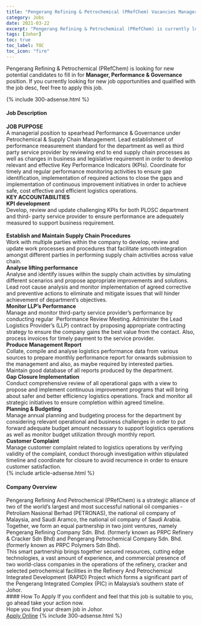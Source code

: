 ```yaml
---
title: "Pengerang Refining & Petrochemical (PRefChem) Vacancies Manager, Performance & Governance" 
category: Jobs 
date: 2021-03-22 
excerpt: "Pengerang Refining & Petrochemical (PRefChem) is currently looking for suitable person to fill in the Manager, Performance & Governance which based in Johor" 
tags: [Johor] 
toc: true 
toc_label: TOC 
toc_icon: "fire" 
--- 
```


<p>Pengerang Refining & Petrochemical (PRefChem) is looking for new potential candidates to fill in for <b>Manager, Performance & Governance</b> position. If you currently looking for new job opportunities and qualified with the job desc, feel free to apply this job.
</p>{% include 300-adsense.html %} 
<div><div><h4>Job Description</h4></div><div><div><span><div><div><div><strong>JOB PUPPOSE</strong></div><div>A managerial position to spearhead Performance &amp; Governance under Petrochemical &amp; Supply Chain Management.&#160;Lead establishment of performance measurement standard for the department as well as third party service provider by reviewing end to end supply chain processes as well as changes in business and legislative requirement in order to develop relevant and effective Key Performance Indicators (KPIs). Coordinate for timely and regular performance monitoring activities to ensure gap identification, implementation of required actions to close the gaps and implementation of continuous improvement initiatives in order to achieve safe, cost effective and efficient logistics operations.</div><div><strong>KEY ACCOUNTABILITIES</strong></div><div><strong>KPI development</strong><br>Develop, review and update challenging KPIs for both PLOSC department and third- party service provider to ensure performance are adequately measured to support business requirement.</div><br><strong>Establish and Maintain Supply Chain Procedures</strong><br>Work with multiple parties within the company to develop, review and update work processes and procedures that facilitate smooth integration amongst different parties in performing supply chain activities across value chain.<div><strong>Analyse lifting performance</strong><br>Analyse and identify issues within the supply chain activities by simulating different scenarios and propose appropriate improvements and solutions. Lead root cause analysis and monitor implementation of agreed corrective and preventive actions to eliminate and mitigate issues that will hinder achievement of department&#8217;s objectives.</div><div><strong>Monitor LLP&#8217;s Performance</strong><br>Manage and monitor third-party service provider&#8217;s performance by conducting regular&#160; Performance Review Meeting. Administer the Lead Logistics Provider&#8217;s (LLP) contract by proposing appropriate contracting strategy to ensure the company gains the best value from the contact. Also, process invoices for timely payment to the service provider.</div><div><strong>Produce Management Report</strong></div>Collate, compile and analyse logistics performance data from various sources to prepare monthly performance report for onwards submission to the management and also, as maybe required by interested parties. Maintain good database of all reports produced by the department.<div><strong>Gap Closure Implementation</strong><br>Conduct comprehensive review of all operational gaps with a view to propose and implement continuous improvement programs that will bring about safer and better efficiency logistics operations. Track and monitor all strategic initiatives to ensure completion within agreed timeline.</div><div><strong>Planning &amp; Budgeting</strong></div><div>Manage annual planning and budgeting process for the department by considering relevant operational and business challenges in order to put forward adequate budget amount necessary to support logistics operations as well as monitor budget utilization through monthly report.</div><div><strong>Customer Complaint</strong></div><div>Manage customer complaint related to logistics operations by verifying validity of the complaint, conduct thorough investigation within stipulated timeline and coordinate for closure to avoid recurrence in order to ensure customer satisfaction.</div></div></div></span></div></div></div> 
{% include article-adsense.html %} 
<div><div><h4>Company Overview</h4></div><div><div><span><div><div>
<div>
		Pengerang Refining And Petrochemical (PRefChem) is a strategic alliance of two of the world&#8217;s largest and most successful national oil companies - Petroliam Nasional Berhad (PETRONAS), the national oil company of Malaysia, and Saudi Aramco, the national oil company of Saudi Arabia. Together, we form an equal partnership in two joint ventures, namely Pengerang Refining Company Sdn. Bhd. (formerly known as PRPC Refinery &amp; Cracker Sdn Bhd) and Pengerang Petrochemical Company Sdn. Bhd. (formerly known as PRPC Polymers Sdn Bhd).</div>
<div>
		This smart partnership brings together secured resources, cutting edge technologies, a vast amount of experience, and commercial presence of two world-class companies in the operations of the refinery, cracker and selected petrochemical facilities in the Refinery And Petrochemical Integrated Development (RAPID) Project which forms a significant part of the Pengerang Integrated Complex (PIC) in Malaysia&#8217;s southern state of Johor.</div>
</div></div></span></div></div></div> 
#### How To Apply 
If you confident and feel that this job is suitable to you, go ahead take your action now. <br/> 
Hope you find your dream job in Johor. <br/> 
<a href="https://www.jobstreet.com.my/en/job/manager-performance-governance-4511295?jobId=jobstreet-my-job-4511295&" class="btn btn--info" target="_blank" rel="nofollow noopenner">Apply Online</a> 
{% include 300-adsense.html %} 